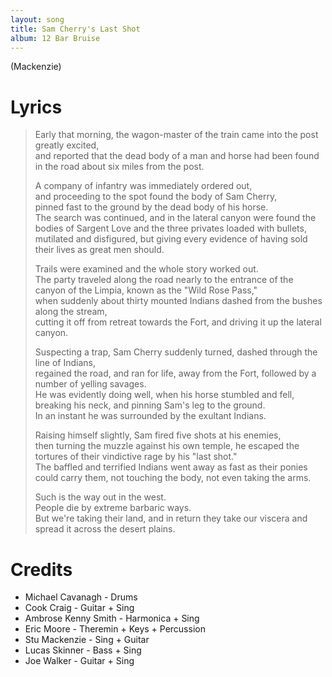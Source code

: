```yaml
---
layout: song
title: Sam Cherry's Last Shot
album: 12 Bar Bruise
---
```


(Mackenzie)

# Lyrics

> Early that morning, the wagon-master of the train came into the post greatly excited,   
> and reported that the dead body of a man and horse had been found in the road about six miles from the post.   
>    
> A company of infantry was immediately ordered out,   
> and proceeding to the spot found the body of Sam Cherry,   
> pinned fast to the ground by the dead body of his horse.   
> The search was continued, and in the lateral canyon were found the bodies of Sargent Love and the three privates loaded with bullets,    
> mutilated and disfigured, but giving every evidence of having sold their lives as great men should.   
>    
> Trails were examined and the whole story worked out.   
> The party traveled along the road nearly to the entrance of the canyon of the Limpia, known as the "Wild Rose Pass,"   
> when suddenly about thirty mounted Indians dashed from the bushes along the stream,   
> cutting it off from retreat towards the Fort, and driving it up the lateral canyon.   
>    
> Suspecting a trap, Sam Cherry suddenly turned, dashed through the line of Indians,   
> regained the road, and ran for life, away from the Fort, followed by a number of yelling savages.   
> He was evidently doing well, when his horse stumbled and fell, breaking his neck, and pinning Sam's leg to the ground.   
> In an instant he was surrounded by the exultant Indians.   
>    
> Raising himself slightly, Sam fired five shots at his enemies,    
> then turning the muzzle against his own temple, he escaped the tortures of their vindictive rage by his "last shot."   
> The baffled and terrified Indians went away as fast as their ponies could carry them, not touching the body, not even taking the arms.   
>    
> Such is the way out in the west.   
> People die by extreme barbaric ways.   
> But we're taking their land, and in return they take our viscera and spread it across the desert plains.   

# Credits

* Michael Cavanagh - Drums  
* Cook Craig - Guitar + Sing  
* Ambrose Kenny Smith - Harmonica + Sing  
* Eric Moore - Theremin + Keys + Percussion  
* Stu Mackenzie - Sing + Guitar  
* Lucas Skinner - Bass + Sing  
* Joe Walker - Guitar + Sing  

